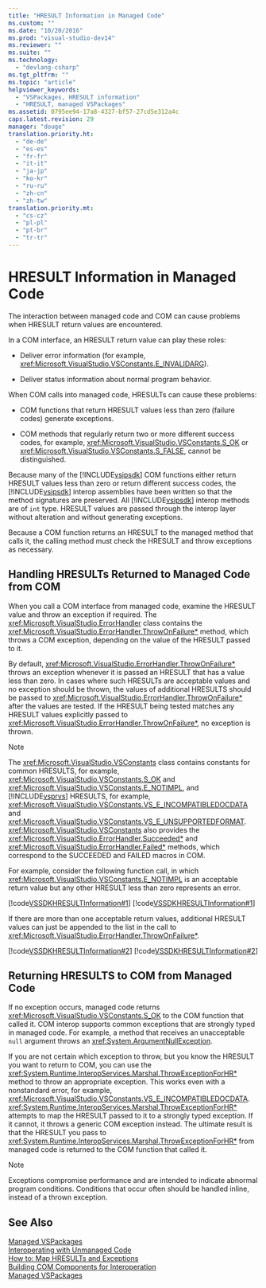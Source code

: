 ```yaml
---
title: "HRESULT Information in Managed Code"
ms.custom: ""
ms.date: "10/20/2016"
ms.prod: "visual-studio-dev14"
ms.reviewer: ""
ms.suite: ""
ms.technology: 
  - "devlang-csharp"
ms.tgt_pltfrm: ""
ms.topic: "article"
helpviewer_keywords: 
  - "VSPackages, HRESULT information"
  - "HRESULT, managed VSPackages"
ms.assetid: 0795ee94-17a8-4327-bf57-27cd5e312a4c
caps.latest.revision: 29
manager: "douge"
translation.priority.ht: 
  - "de-de"
  - "es-es"
  - "fr-fr"
  - "it-it"
  - "ja-jp"
  - "ko-kr"
  - "ru-ru"
  - "zh-cn"
  - "zh-tw"
translation.priority.mt: 
  - "cs-cz"
  - "pl-pl"
  - "pt-br"
  - "tr-tr"
---
```

# HRESULT Information in Managed Code
The interaction between managed code and COM can cause problems when HRESULT return values are encountered.  
  
 In a COM interface, an HRESULT return value can play these roles:  
  
-   Deliver error information (for example, <xref:Microsoft.VisualStudio.VSConstants.E_INVALIDARG>).  
  
-   Deliver status information about normal program behavior.  
  
 When COM calls into managed code, HRESULTs can cause these problems:  
  
-   COM functions that return HRESULT values less than zero (failure codes) generate exceptions.  
  
-   COM methods that regularly return two or more different success codes, for example, <xref:Microsoft.VisualStudio.VSConstants.S_OK> or <xref:Microsoft.VisualStudio.VSConstants.S_FALSE>, cannot be distinguished.  
  
 Because many of the [!INCLUDE[vsipsdk](../extensibility/includes/vsipsdk_md.md)] COM functions either return HRESULT values less than zero or return different success codes, the [!INCLUDE[vsipsdk](../extensibility/includes/vsipsdk_md.md)] interop assemblies have been written so that the method signatures are preserved. All [!INCLUDE[vsipsdk](../extensibility/includes/vsipsdk_md.md)] interop methods are of `int` type. HRESULT values are passed through the interop layer without alteration and without generating exceptions.  
  
 Because a COM function returns an HRESULT to the managed method that calls it, the calling method must check the HRESULT and throw exceptions as necessary.  
  
## Handling HRESULTs Returned to Managed Code from COM  
 When you call a COM interface from managed code, examine the HRESULT value and throw an exception if required. The <xref:Microsoft.VisualStudio.ErrorHandler> class contains the <xref:Microsoft.VisualStudio.ErrorHandler.ThrowOnFailure*> method, which throws a COM exception, depending on the value of the HRESULT passed to it.  
  
 By default, <xref:Microsoft.VisualStudio.ErrorHandler.ThrowOnFailure*> throws an exception whenever it is passed an HRESULT that has a value less than zero. In cases where such HRESULTs are acceptable values and no exception should be thrown, the values of additional HRESULTS should be passed to <xref:Microsoft.VisualStudio.ErrorHandler.ThrowOnFailure*> after the values are tested. If the HRESULT being tested matches any HRESULT values explicitly passed to <xref:Microsoft.VisualStudio.ErrorHandler.ThrowOnFailure*>, no exception is thrown.  
  
> [!NOTE]
>  The <xref:Microsoft.VisualStudio.VSConstants> class contains constants for common HRESULTS, for example, <xref:Microsoft.VisualStudio.VSConstants.S_OK> and <xref:Microsoft.VisualStudio.VSConstants.E_NOTIMPL>, and [!INCLUDE[vsprvs](../code-quality/includes/vsprvs_md.md)] HRESULTS, for example, <xref:Microsoft.VisualStudio.VSConstants.VS_E_INCOMPATIBLEDOCDATA> and <xref:Microsoft.VisualStudio.VSConstants.VS_E_UNSUPPORTEDFORMAT>. <xref:Microsoft.VisualStudio.VSConstants> also provides the <xref:Microsoft.VisualStudio.ErrorHandler.Succeeded*> and <xref:Microsoft.VisualStudio.ErrorHandler.Failed*> methods, which correspond to the SUCCEEDED and FAILED macros in COM.  
  
 For example, consider the following function call, in which <xref:Microsoft.VisualStudio.VSConstants.E_NOTIMPL> is an acceptable return value but any other HRESULT less than zero represents an error.  
  
 [!code[VSSDKHRESULTInformation#1](../misc/codesnippet/VisualBasic/hresult-information-in-managed-code_1.vb)]
[!code[VSSDKHRESULTInformation#1](../misc/codesnippet/CSharp/hresult-information-in-managed-code_1.cs)]  
  
 If there are more than one acceptable return values, additional HRESULT values can just be appended to the list in the call to <xref:Microsoft.VisualStudio.ErrorHandler.ThrowOnFailure*>.  
  
 [!code[VSSDKHRESULTInformation#2](../misc/codesnippet/VisualBasic/hresult-information-in-managed-code_2.vb)]
[!code[VSSDKHRESULTInformation#2](../misc/codesnippet/CSharp/hresult-information-in-managed-code_2.cs)]  
  
## Returning HRESULTS to COM from Managed Code  
 If no exception occurs, managed code returns <xref:Microsoft.VisualStudio.VSConstants.S_OK> to the COM function that called it. COM interop supports common exceptions that are strongly typed in managed code. For example, a method that receives an unacceptable `null` argument throws an <xref:System.ArgumentNullException>.  
  
 If you are not certain which exception to throw, but you know the HRESULT you want to return to COM, you can use the <xref:System.Runtime.InteropServices.Marshal.ThrowExceptionForHR*> method to throw an appropriate exception. This works even with a nonstandard error, for example, <xref:Microsoft.VisualStudio.VSConstants.VS_E_INCOMPATIBLEDOCDATA>. <xref:System.Runtime.InteropServices.Marshal.ThrowExceptionForHR*> attempts to map the HRESULT passed to it to a strongly typed exception. If it cannot, it throws a generic COM exception instead. The ultimate result is that the HRESULT you pass to <xref:System.Runtime.InteropServices.Marshal.ThrowExceptionForHR*> from managed code is returned to the COM function that called it.  
  
> [!NOTE]
>  Exceptions compromise performance and are intended to indicate abnormal program conditions. Conditions that occur often should be handled inline, instead of a thrown exception.  
  
## See Also  
 [Managed VSPackages](../misc/managed-vspackages.md)   
 [Interoperating with Unmanaged Code](../Topic/Interoperating%20with%20Unmanaged%20Code.md)   
 [How to: Map HRESULTs and Exceptions](../Topic/How%20to:%20Map%20HRESULTs%20and%20Exceptions.md)   
 [Building COM Components for Interoperation](http://msdn.microsoft.com/en-us/7a2c657a-cfef-40f0-bed3-7c2c0ac4abdf)   
 [Managed VSPackages](../misc/managed-vspackages.md)